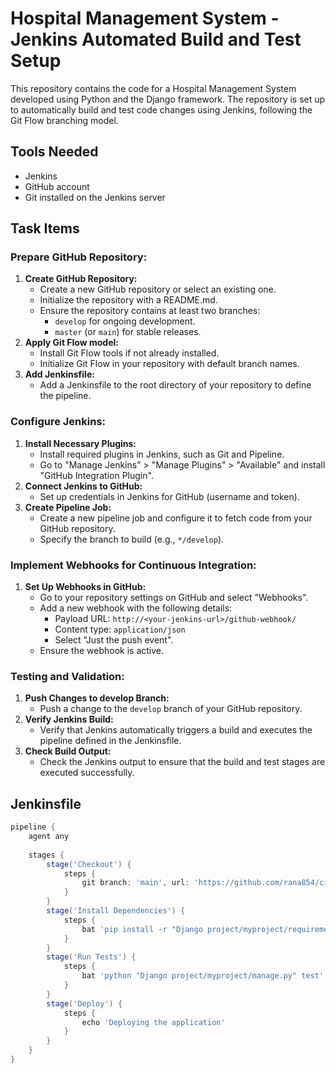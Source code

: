 # Hospital Management System - Jenkins Automated Build and Test Setup

This repository contains the code for a Hospital Management System developed using Python and the Django framework. The repository is set up to automatically build and test code changes using Jenkins, following the Git Flow branching model.

## Tools Needed
- Jenkins
- GitHub account
- Git installed on the Jenkins server

## Task Items

### Prepare GitHub Repository:
1. **Create GitHub Repository:**
   - Create a new GitHub repository or select an existing one.
   - Initialize the repository with a README.md.
   - Ensure the repository contains at least two branches:
     - `develop` for ongoing development.
     - `master` (or `main`) for stable releases.
2. **Apply Git Flow model:**
   - Install Git Flow tools if not already installed.
   - Initialize Git Flow in your repository with default branch names.
3. **Add Jenkinsfile:**
   - Add a Jenkinsfile to the root directory of your repository to define the pipeline.

### Configure Jenkins:
1. **Install Necessary Plugins:**
   - Install required plugins in Jenkins, such as Git and Pipeline.
   - Go to "Manage Jenkins" > "Manage Plugins" > "Available" and install "GitHub Integration Plugin".
2. **Connect Jenkins to GitHub:**
   - Set up credentials in Jenkins for GitHub (username and token).
3. **Create Pipeline Job:**
   - Create a new pipeline job and configure it to fetch code from your GitHub repository.
   - Specify the branch to build (e.g., `*/develop`).

### Implement Webhooks for Continuous Integration:
1. **Set Up Webhooks in GitHub:**
   - Go to your repository settings on GitHub and select "Webhooks".
   - Add a new webhook with the following details:
     - Payload URL: `http://<your-jenkins-url>/github-webhook/`
     - Content type: `application/json`
     - Select "Just the push event".
   - Ensure the webhook is active.

### Testing and Validation:
1. **Push Changes to develop Branch:**
   - Push a change to the `develop` branch of your GitHub repository.
2. **Verify Jenkins Build:**
   - Verify that Jenkins automatically triggers a build and executes the pipeline defined in the Jenkinsfile.
3. **Check Build Output:**
   - Check the Jenkins output to ensure that the build and test stages are executed successfully.

## Jenkinsfile
```groovy
pipeline {
    agent any
    
    stages {
        stage('Checkout') {
            steps {
                git branch: 'main', url: 'https://github.com/rana854/cicd-project-1.git'
            }
        }
        stage('Install Dependencies') {
            steps {
                bat 'pip install -r "Django project/myproject/requirements.txt"'
            }
        }
        stage('Run Tests') {
            steps {
                bat 'python "Django project/myproject/manage.py" test'
            }
        }
        stage('Deploy') {
            steps {
                echo 'Deploying the application'
            }
        }
    }
}
```
